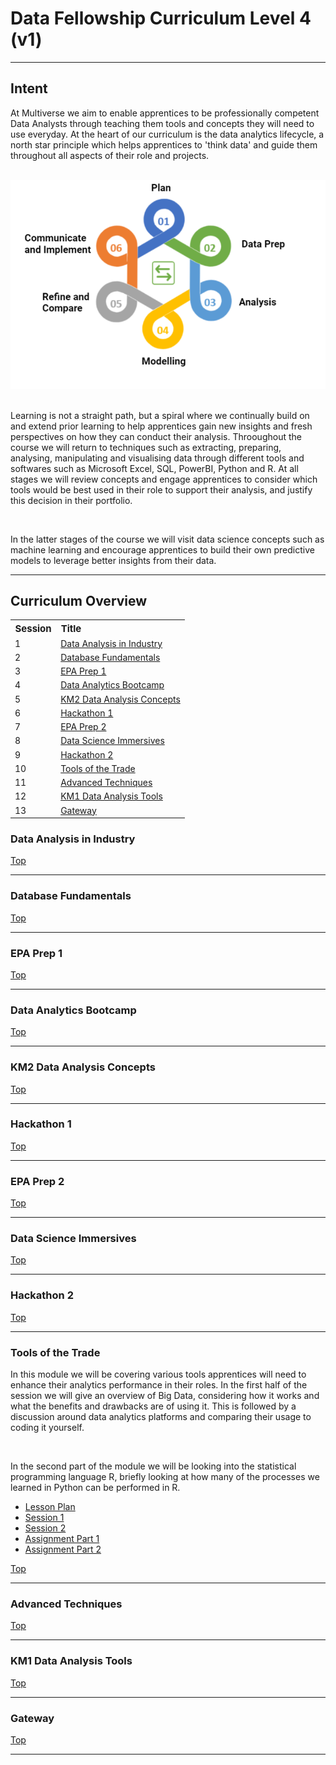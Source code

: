 <h1> Data Fellowship Curriculum Level 4 (v1) </h1>
<hr>
<div id='intent'>
         <h2><b> Intent</b> </h2>
         <p> At Multiverse we aim to enable apprentices to be professionally competent Data Analysts through teaching them tools and concepts they will need to use everyday. At the heart of our curriculum is the data analytics lifecycle, a north star principle which helps apprentices to 'think data' and guide them throughout all aspects of their role and projects. </p>
         <br>
         <div text-align='center'>
                  <img src="assets/lifecycle.PNG">
         </div>
         <br>
         <p>Learning is not a straight path, but a spiral where we continually build on and extend prior learning to help apprentices gain new insights and fresh perspectives on how they can conduct their analysis. Throoughout the course we will return to techniques such as extracting, preparing, analysing, manipulating and visualising data through different tools and softwares such as Microsoft Excel, SQL, PowerBI, Python and R. At all stages we will review concepts and engage apprentices to consider which tools would be best used in their role to support their analysis, and justify this decision in their portfolio.</p>
         <br>
         <p> In the latter stages of the course we will visit data science concepts such as machine learning and encourage apprentices to build their own predictive models to leverage better insights from their data. </p>
         
</div>
<hr>
<div id='overview'>
         <h2><b> Curriculum Overview </b></h2>
         <div id='contents'>
                  <table>
                           <tr>
                                    <th style="text-align:left; font-size:15px"><b>Session</b></th>
                                    <th style="text-align:left; font-size:15px"><b>Title</b></th>
                           </tr>
                           <tr>
                                   <td style="text-align:left"> 1 </td> 
                                   <td style="text-align:left"><a href=#data_industry> Data Analysis in Industry </a></td>
                           </tr>
                           <tr>
                                   <td style="text-align:left"> 2 </td> 
                                   <td style="text-align:left"><a href=#database_fund> Database Fundamentals </a></td>
                           </tr>
                           <tr>
                                   <td style="text-align:left"> 3 </td> 
                                   <td style="text-align:left"><a href=#epa_1> EPA Prep 1 </a></td>
                           </tr>
                           <tr>
                                   <td style="text-align:left"> 4 </td> 
                                   <td style="text-align:left"><a href=#da_boot> Data Analytics Bootcamp </a></td>
                           </tr>
                           <tr>
                                   <td style="text-align:left"> 5 </td> 
                                   <td style="text-align:left"><a href=#km2> KM2 Data Analysis Concepts </a></td>
                           </tr>
                           <tr>
                                   <td style="text-align:left"> 6 </td> 
                                   <td style="text-align:left"><a href=#hack_1> Hackathon 1 </a></td>
                           </tr>
                           <tr>
                                   <td style="text-align:left"> 7 </td> 
                                   <td style="text-align:left"><a href=#epa_2> EPA Prep 2 </a></td>
                           </tr>
                           <tr>
                                   <td style="text-align:left"> 8 </td> 
                                   <td style="text-align:left"><a href=#ds_boot> Data Science Immersives </a></td>
                           </tr>
                           <tr>
                                   <td style="text-align:left"> 9 </td> 
                                   <td style="text-align:left"><a href=#hack_2> Hackathon 2 </a></td>
                           </tr>
                           <tr>
                                   <td style="text-align:left"> 10 </td> 
                                   <td style="text-align:left"><a href=#tools_of_trade> Tools of the Trade </a></td>
                           </tr>
                           <tr>
                                   <td style="text-align:left"> 11 </td> 
                                   <td style="text-align:left"><a href=#advanced_tech> Advanced Techniques </a></td>
                           </tr>
                           <tr>
                                   <td style="text-align:left"> 12 </td> 
                                   <td style="text-align:left"><a href=#km1> KM1 Data Analysis Tools </a></td>
                           </tr>
                           <tr>
                                   <td style="text-align:left"> 13 </td> 
                                   <td style="text-align:left"><a href=#gateway> Gateway </a></td>
                           </tr>
                  </table>              
         </div>
         <div id= 'data_industry'>                
                  <h3> Data Analysis in Industry </h3>
                  <a href=#contents> Top </a>
         </div>
         <hr>
         <div id= 'database_fund'>
                  <h3> Database Fundamentals </h3>  
                  <a href=#contents> Top </a>
         </div>
         <hr>
         <div id= 'epa_1'>
                  <h3> EPA Prep 1 </h3>    
                  <a href=#contents> Top </a>
         </div>
         <hr>
         <div id= 'da_boot'>
                  <h3> Data Analytics Bootcamp </h3>
                  <a href=#contents> Top </a>
         </div>
         <hr>
         <div id= 'km2'>
                  <h3> KM2 Data Analysis Concepts </h3> 
                  <a href=#contents> Top </a>
         </div>
         <hr>
         <div id= 'hack_1'>
                  <h3> Hackathon 1 </h3> 
                  <a href=#contents> Top </a>
         </div>
         <hr>
         <div id= 'epa_2'>
                  <h3> EPA Prep 2 </h3>
                  <a href=#contents> Top </a>
         </div>
         <hr>
         <div id= 'ds_boot'>
                  <h3> Data Science Immersives </h3> 
                  <a href=#contents> Top </a>
         </div>
         <hr>
         <div id= 'hack_2'>
                  <h3> Hackathon 2 </h3>
                  <a href=#contents> Top </a>
         </div>
         <hr>
         <div id= 'tools_of_trade'>
                  <h3> Tools of the Trade </h3>
                  <p> In this module we will be covering various tools apprentices will need to enhance their analytics performance in their roles. In the first half of the session we will give an overview of Big Data, considering how it works and what the benefits and drawbacks are of using it. This is followed by a discussion around data analytics platforms and comparing their usage to coding it yourself. </p>
                  <br>
                  <p> In the second part of the module we will be looking into the statistical programming language R, briefly looking at how many of the processes we learned in Python can be performed in R. </p>
                  <ul>
                           <li> <a href='https://docs.google.com/document/d/1M54bjYCQK7QK10RI6IZijKvG9-7rZLoxaa8of7Yab8U/edit?usp=sharing'>Lesson Plan </a></li>
                           <li> <a href='https://multiverselearningproducts.github.io/dfv1/Tools%20of%20the%20Trade/session_1.html'>Session 1 </a></li>
                           <li> <a href='https://drive.google.com/file/d/1o6bHmSgarwhRiMAJGvsDQsxRQO5_6m8o/view?usp=sharing'>Session 2  </a></li>
                           <li> <a href='https://docs.google.com/document/d/1ZxGPM2Cm6Pg3Y3lNHzIJF_lylTUthL8ydk16-NKGrO8/edit?usp=sharing'> Assignment Part 1 </a></li>
                           <li> <a href='https://drive.google.com/file/d/1Q55wtGlvTEChTPLpKTJx9o7DJhoZrvnQ/view?usp=sharing'> Assignment Part 2 </a></li>
                  </ul>
                  <a href=#contents> Top </a>
         </div>
         <hr>
         <div id= 'advanced_tech'>
                  <h3> Advanced Techniques </h3>
                  <a href=#contents> Top </a>
         </div>
         <hr>
         <div id= 'km1'>
                  <h3> KM1 Data Analysis Tools </h3>
                  <a href=#contents> Top </a>
         </div>
         <hr>
         <div id= 'gateway'>
                  <h3> Gateway </h3> 
                  <a href=#contents> Top </a>
         </div>
         <hr>                               
</div>
         
